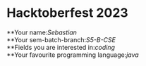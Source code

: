 # Hacktoberfest 2023

**Your name:*Sebastian*  
**Your sem-batch-branch:*S5-B-CSE*  
**Fields you are interested in:*coding*  
**Your favourite programming language:*java*